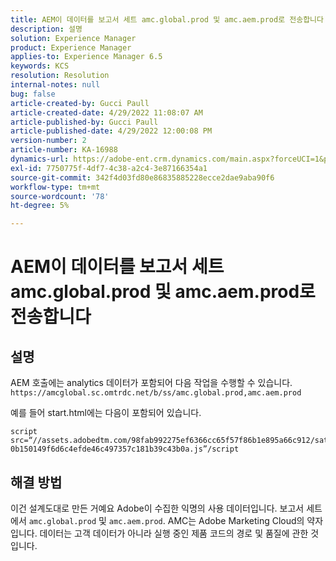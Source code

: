 ```yaml
---
title: AEM이 데이터를 보고서 세트 amc.global.prod 및 amc.aem.prod로 전송합니다
description: 설명
solution: Experience Manager
product: Experience Manager
applies-to: Experience Manager 6.5
keywords: KCS
resolution: Resolution
internal-notes: null
bug: false
article-created-by: Gucci Paull
article-created-date: 4/29/2022 11:08:07 AM
article-published-by: Gucci Paull
article-published-date: 4/29/2022 12:00:08 PM
version-number: 2
article-number: KA-16988
dynamics-url: https://adobe-ent.crm.dynamics.com/main.aspx?forceUCI=1&pagetype=entityrecord&etn=knowledgearticle&id=ca7ac9a4-acc7-ec11-a7b6-0022480a10ee
exl-id: 7750775f-4df7-4c38-a2c4-3e87166354a1
source-git-commit: 342f4d03fd80e86835885228ecce2dae9aba90f6
workflow-type: tm+mt
source-wordcount: '78'
ht-degree: 5%

---
```


# AEM이 데이터를 보고서 세트 amc.global.prod 및 amc.aem.prod로 전송합니다

## 설명



AEM 호출에는 analytics 데이터가 포함되어 다음 작업을 수행할 수 있습니다. `https://amcglobal.sc.omtrdc.net/b/ss/amc.global.prod,amc.aem.prod`

예를 들어 start.html에는 다음이 포함되어 있습니다.

```
script src=“//assets.adobedtm.com/98fab992275ef6366cc65f57f86b1e895a66c912/satelliteLib-0b150149f6d6c4efde46c497357c181b39c43b0a.js”/script
```




## 해결 방법



이건 설계도대로 만든 거예요 Adobe이 수집한 익명의 사용 데이터입니다. 보고서 세트에서 `amc.global.prod` 및 `amc.aem.prod`. AMC는 Adobe Marketing Cloud의 약자입니다. 데이터는 고객 데이터가 아니라 실행 중인 제품 코드의 경로 및 품질에 관한 것입니다.
